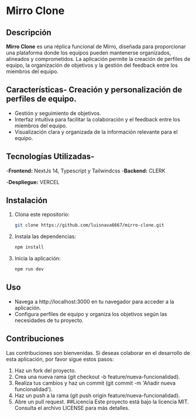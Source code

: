# Mirro Clone 
## Descripción
**Mirro Clone** es una réplica funcional de Mirro, diseñada para proporcionar una plataforma donde los equipos pueden mantenerse organizados, alineados y comprometidos. La aplicación permite la creación de perfiles de equipo, la organización de objetivos y la gestión del feedback entre los miembros del equipo.

## Características- Creación y personalización de perfiles de equipo.
- Gestión y seguimiento de objetivos.
- Interfaz intuitiva para facilitar la colaboración y el feedback entre los miembros del equipo.
- Visualización clara y organizada de la información relevante para el equipo.

## Tecnologías Utilizadas-
-**Frontend:** NextJs 14, Typescript y Tailwindcss
-**Backend:** CLERK 

-**Despliegue:** VERCEL

## Instalación
1. Clona este repositorio:
   ```bash
   git clone https://github.com/luisnava6667/mirro-clone.git
2. Instala las dependencias:
    ```bash
    npm install
3. Inicia la aplicación:
    ```bash
    npm run dev
    
## Uso

- Navega a http://localhost:3000 en tu navegador para acceder a la aplicación.
- Configura perfiles de equipo y organiza los objetivos según las necesidades de tu proyecto.
  
## Contribuciones
Las contribuciones son bienvenidas. Si deseas colaborar en el desarrollo de esta aplicación, por favor sigue estos pasos:
1. Haz un fork del proyecto.
2. Crea una nueva rama (git checkout -b feature/nueva-funcionalidad).
3. Realiza tus cambios y haz un commit (git commit -m 'Añadir nueva funcionalidad').
4. Haz un push a la rama (git push origin feature/nueva-funcionalidad).
5. Abre un pull request.
##Licencia
Este proyecto está bajo la licencia MIT. Consulta el archivo LICENSE para más detalles.
